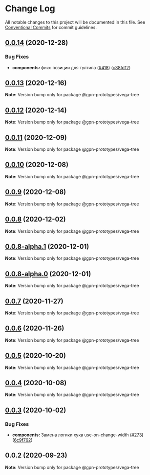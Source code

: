 # Change Log

All notable changes to this project will be documented in this file.
See [Conventional Commits](https://conventionalcommits.org) for commit guidelines.

## [0.0.14](https://github.com/gpn-prototypes/vega-ui/compare/@gpn-prototypes/vega-tree@0.0.13...@gpn-prototypes/vega-tree@0.0.14) (2020-12-28)


### Bug Fixes

* **components:** фикс позиции для тултипа ([#418](https://github.com/gpn-prototypes/vega-ui/issues/418)) ([c38fd12](https://github.com/gpn-prototypes/vega-ui/commit/c38fd12d39efde066d43180c635dd471a165a878))





## [0.0.13](https://github.com/gpn-prototypes/vega-ui/compare/@gpn-prototypes/vega-tree@0.0.12...@gpn-prototypes/vega-tree@0.0.13) (2020-12-16)

**Note:** Version bump only for package @gpn-prototypes/vega-tree





## [0.0.12](https://github.com/gpn-prototypes/vega-ui/compare/@gpn-prototypes/vega-tree@0.0.11...@gpn-prototypes/vega-tree@0.0.12) (2020-12-14)

**Note:** Version bump only for package @gpn-prototypes/vega-tree





## [0.0.11](https://github.com/gpn-prototypes/vega-ui/compare/@gpn-prototypes/vega-tree@0.0.9...@gpn-prototypes/vega-tree@0.0.11) (2020-12-09)

**Note:** Version bump only for package @gpn-prototypes/vega-tree





## [0.0.10](https://github.com/gpn-prototypes/vega-ui/compare/@gpn-prototypes/vega-tree@0.0.9...@gpn-prototypes/vega-tree@0.0.10) (2020-12-08)

**Note:** Version bump only for package @gpn-prototypes/vega-tree





## [0.0.9](https://github.com/gpn-prototypes/vega-ui/compare/@gpn-prototypes/vega-tree@0.0.8...@gpn-prototypes/vega-tree@0.0.9) (2020-12-08)

**Note:** Version bump only for package @gpn-prototypes/vega-tree





## [0.0.8](https://github.com/gpn-prototypes/vega-ui/compare/@gpn-prototypes/vega-tree@0.0.7...@gpn-prototypes/vega-tree@0.0.8) (2020-12-02)

**Note:** Version bump only for package @gpn-prototypes/vega-tree





## [0.0.8-alpha.1](https://github.com/gpn-prototypes/vega-ui/compare/@gpn-prototypes/vega-tree@0.0.8-alpha.0...@gpn-prototypes/vega-tree@0.0.8-alpha.1) (2020-12-01)

**Note:** Version bump only for package @gpn-prototypes/vega-tree





## [0.0.8-alpha.0](https://github.com/gpn-prototypes/vega-ui/compare/@gpn-prototypes/vega-tree@0.0.7...@gpn-prototypes/vega-tree@0.0.8-alpha.0) (2020-12-01)

**Note:** Version bump only for package @gpn-prototypes/vega-tree





## [0.0.7](https://github.com/gpn-prototypes/vega-ui/compare/@gpn-prototypes/vega-tree@0.0.6...@gpn-prototypes/vega-tree@0.0.7) (2020-11-27)

**Note:** Version bump only for package @gpn-prototypes/vega-tree





## [0.0.6](https://github.com/gpn-prototypes/vega-ui/compare/@gpn-prototypes/vega-tree@0.0.5...@gpn-prototypes/vega-tree@0.0.6) (2020-11-26)

**Note:** Version bump only for package @gpn-prototypes/vega-tree





## [0.0.5](https://github.com/gpn-prototypes/vega-ui/compare/@gpn-prototypes/vega-tree@0.0.4...@gpn-prototypes/vega-tree@0.0.5) (2020-10-20)

**Note:** Version bump only for package @gpn-prototypes/vega-tree





## [0.0.4](https://github.com/gpn-prototypes/vega-ui/compare/@gpn-prototypes/vega-tree@0.0.3...@gpn-prototypes/vega-tree@0.0.4) (2020-10-08)

**Note:** Version bump only for package @gpn-prototypes/vega-tree





## [0.0.3](https://github.com/gpn-prototypes/vega-ui/compare/@gpn-prototypes/vega-tree@0.0.2...@gpn-prototypes/vega-tree@0.0.3) (2020-10-02)


### Bug Fixes

* **components:** Замена логики хука use-on-change-width ([#273](https://github.com/gpn-prototypes/vega-ui/issues/273)) ([6c9f762](https://github.com/gpn-prototypes/vega-ui/commit/6c9f7627252ef7fb9a4303da36ebfd88c9f459eb))





## 0.0.2 (2020-09-23)

**Note:** Version bump only for package @gpn-prototypes/vega-tree
